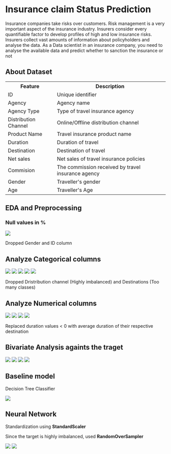 # Insurance claim Status Prediction

<p>Insurance companies take risks over customers. Risk management is a very important aspect of the insurance industry. Insurers consider every quantifiable factor to develop profiles of high and low insurance risks. Insurers collect vast amounts of information about policyholders and analyse the data.
As a Data scientist in an insurance company, you need to analyse the available data and predict whether to sanction the insurance or not</p>

## About Dataset

<table>
    <tr>
       <th>Feature</th>
       <th>Description</th>
    </tr>
    <tr>
       <td>ID</td>
       <td>Unique identifier</td>
    </tr>
    <tr>
       <td>Agency</td>
       <td>Agency name</td>
    </tr>
    <tr>
       <td>Agency Type</td>
       <td>Type of travel insurance agency</td>
    </tr>
    <tr>
       <td>Distribution Channel</td>
       <td>Online/Offline distribution channel</td>
    </tr>
    <tr>
       <td>Product Name</td>
       <td>Travel insurance product name</td>
    </tr>
    <tr>
       <td>Duration</td>
       <td>Duration of travel</td>
    </tr>
    <tr>
       <td>Destination</td>
       <td>Destination of travel</td>
    </tr>
    <tr>
       <td>Net sales</td>
       <td>Net sales of travel insurance policies </td>
    </tr>
    <tr>
       <td>Commision</td>
       <td>The commission received by travel insurance agency </td>
    </tr>
    <tr>
       <td>Gender</td>
       <td>Traveller's gender</td>
    </tr>
    <tr>
       <td>Age</td>
       <td>Traveller's Age </td>
     </tr>
</table>

## EDA and Preprocessing

### Null values in %

<img src="plots/null.png">

<p> Dropped Gender and ID column </p>

## Analyze Categorical columns

<img src="plots/plot1.png">

<img src="plots/plot2.png">

<img src="plots/plot3.png">

<img src="plots/plot4.png">

<img src="plots/plot5.png">

<p> Dropped Dristribution channel (Highly imbalanced) and Destinations (Too many classes) </p>

## Analyze Numerical columns

<img src="plots/plot6.png">

<img src="plots/plot7.png">

<img src="plots/plot8.png">

<img src="plots/plot9.png">

<p> Replaced duration values < 0 with average duration of their respective destination </p>   

## Bivariate Analysis againts the traget

<img src="plots/plot10.png">

<img src="plots/plot11.png">
<img src="plots/plot12.png">
<img src="plots/plot13.png">

## Baseline model

<p> Decision Tree Classifier</p>

<img src="plots/report1.png">

## Neural Network

<p> Standardization using <b>StandardScaler</b> </p>
<p> Since the target is highly imbalanced, used <b>RandomOverSampler</b> </p>

<img src="plots/nn.png">

<img src="plots/report.png">







